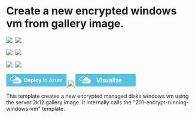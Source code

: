 # Create a new encrypted windows vm from gallery image. 

<IMG SRC="https://azbotstorage.blob.core.windows.net/badges/201-encrypt-create-new-vm-gallery-image-managed-disks/PublicLastTestDate.svg" />&nbsp;
<IMG SRC="https://azbotstorage.blob.core.windows.net/badges/201-encrypt-create-new-vm-gallery-image-managed-disks/PublicDeployment.svg" />&nbsp;

<IMG SRC="https://azbotstorage.blob.core.windows.net/badges/201-encrypt-create-new-vm-gallery-image-managed-disks/FairfaxLastTestDate.svg" />&nbsp;
<IMG SRC="https://azbotstorage.blob.core.windows.net/badges/201-encrypt-create-new-vm-gallery-image-managed-disks/FairfaxDeployment.svg" />&nbsp;

<IMG SRC="https://azbotstorage.blob.core.windows.net/badges/201-encrypt-create-new-vm-gallery-image-managed-disks/BestPracticeResult.svg" />&nbsp;
<IMG SRC="https://azbotstorage.blob.core.windows.net/badges/201-encrypt-create-new-vm-gallery-image-managed-disks/CredScanResult.svg" />&nbsp;

<a href="https://portal.azure.com/#create/Microsoft.Template/uri/https%3A%2F%2Fraw.githubusercontent.com%2Fazure%2Fazure-quickstart-templates%2Fmaster%2F201-encrypt-create-new-vm-gallery-image-managed-disks%2Fazuredeploy.json" target="_blank">
    <img src="https://raw.githubusercontent.com/Azure/azure-quickstart-templates/master/1-CONTRIBUTION-GUIDE/images/deploytoazure.png"/>
</a>
<a href="https://portal.azure.us/#create/Microsoft.Template/uri/https%3A%2F%2Fraw.githubusercontent.com%2Fazure%2Fazure-quickstart-templates%2Fmaster%2F201-encrypt-create-new-vm-gallery-image-managed-disks%2Fazuredeploy.json" target="_blank">
    <img src="http://azuredeploy.net/AzureGov.png"/>
</a>
<a href="http://armviz.io/#/?load=https%3A%2F%2Fraw.githubusercontent.com%2FAzure%2Fazure-quickstart-templates%2Fmaster%2F201-encrypt-create-new-vm-gallery-image-managed-disks%2Fazuredeploy.json" target="_blank">
    <img src="https://raw.githubusercontent.com/Azure/azure-quickstart-templates/master/1-CONTRIBUTION-GUIDE/images/visualizebutton.png"/>
</a>

This template creates a new encrypted managed disks windows vm using the server 2k12 gallery image. It internally calls the "201-encrypt-running-windows-vm" template.
